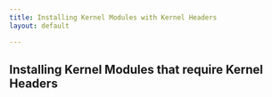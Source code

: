 ```yaml
---
title: Installing Kernel Modules with Kernel Headers
layout: default

---
```


## Installing Kernel Modules that require Kernel Headers


